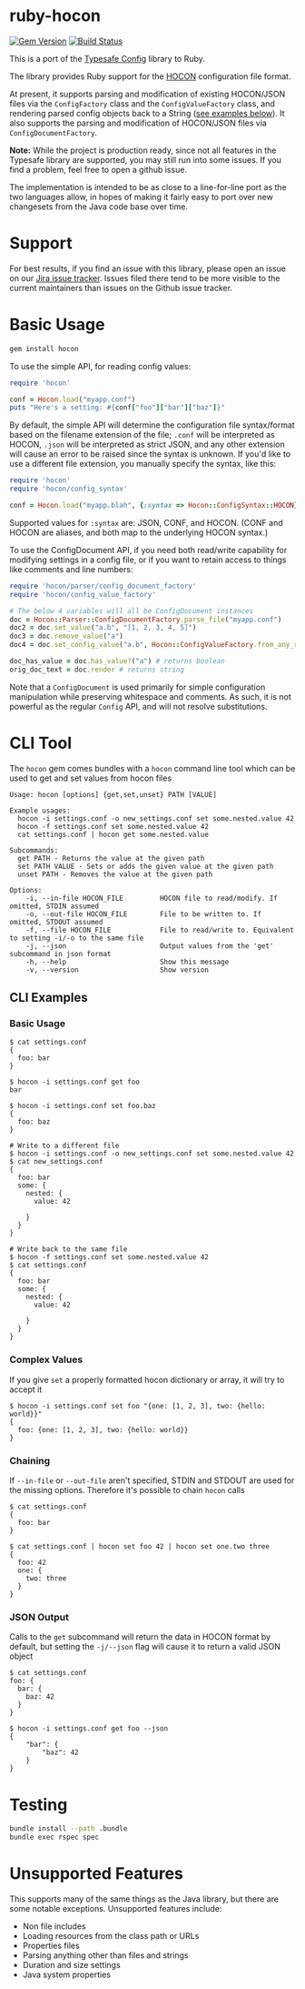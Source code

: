 ruby-hocon
==========
[![Gem Version](https://badge.fury.io/rb/hocon.svg)](https://badge.fury.io/rb/hocon) [![Build Status](https://travis-ci.org/puppetlabs/ruby-hocon.png?branch=master)](https://travis-ci.org/puppetlabs/ruby-hocon)

This is a port of the [Typesafe Config](https://github.com/typesafehub/config) library to Ruby.

The library provides Ruby support for the [HOCON](https://github.com/typesafehub/config/blob/master/HOCON.md) configuration file format.


At present, it supports parsing and modification of existing HOCON/JSON files via the `ConfigFactory`
class and the `ConfigValueFactory` class, and rendering parsed config objects back to a String
([see examples below](#basic-usage)). It also supports the parsing and modification of HOCON/JSON files via
`ConfigDocumentFactory`.

**Note:** While the project is production ready, since not all features in the Typesafe library are supported,
you may still run into some issues. If you find a problem, feel free to open a github issue.

The implementation is intended to be as close to a line-for-line port as the two languages allow,
in hopes of making it fairly easy to port over new changesets from the Java code base over time.

Support
=======

For best results, if you find an issue with this library, please open an issue on our [Jira issue tracker](https://tickets.puppetlabs.com/browse/HC).  Issues filed there tend to be more visible to the current maintainers than issues on the Github issue tracker.


Basic Usage
===========

```sh
gem install hocon
```

To use the simple API, for reading config values:

```rb
require 'hocon'

conf = Hocon.load("myapp.conf")
puts "Here's a setting: #{conf["foo"]["bar"]["baz"]}"
```

By default, the simple API will determine the configuration file syntax/format
based on the filename extension of the file; `.conf` will be interpreted as HOCON,
`.json` will be interpreted as strict JSON, and any other extension will cause an
error to be raised since the syntax is unknown.  If you'd like to use a different
file extension, you manually specify the syntax, like this:

```rb
require 'hocon'
require 'hocon/config_syntax'

conf = Hocon.load("myapp.blah", {:syntax => Hocon::ConfigSyntax::HOCON})
```

Supported values for `:syntax` are: JSON, CONF, and HOCON.  (CONF and HOCON are
aliases, and both map to the underlying HOCON syntax.)

To use the ConfigDocument API, if you need both read/write capability for
modifying settings in a config file, or if you want to retain access to
things like comments and line numbers:

```rb
require 'hocon/parser/config_document_factory'
require 'hocon/config_value_factory'

# The below 4 variables will all be ConfigDocument instances
doc = Hocon::Parser::ConfigDocumentFactory.parse_file("myapp.conf")
doc2 = doc.set_value("a.b", "[1, 2, 3, 4, 5]")
doc3 = doc.remove_value("a")
doc4 = doc.set_config_value("a.b", Hocon::ConfigValueFactory.from_any_ref([1, 2, 3, 4, 5]))

doc_has_value = doc.has_value?("a") # returns boolean
orig_doc_text = doc.render # returns string
```

Note that a `ConfigDocument` is used primarily for simple configuration manipulation while preserving
whitespace and comments. As such, it is not powerful as the regular `Config` API, and will not resolve
substitutions.

CLI Tool
========
The `hocon` gem comes bundles with a `hocon` command line tool which can be used to get and set values from hocon files

```
Usage: hocon [options] {get,set,unset} PATH [VALUE]

Example usages:
  hocon -i settings.conf -o new_settings.conf set some.nested.value 42
  hocon -f settings.conf set some.nested.value 42
  cat settings.conf | hocon get some.nested.value

Subcommands:
  get PATH - Returns the value at the given path
  set PATH VALUE - Sets or adds the given value at the given path
  unset PATH - Removes the value at the given path

Options:
    -i, --in-file HOCON_FILE         HOCON file to read/modify. If omitted, STDIN assumed
    -o, --out-file HOCON_FILE        File to be written to. If omitted, STDOUT assumed
    -f, --file HOCON_FILE            File to read/write to. Equivalent to setting -i/-o to the same file
    -j, --json                       Output values from the 'get' subcommand in json format
    -h, --help                       Show this message
    -v, --version                    Show version
```

CLI Examples
--------
### Basic Usage
```
$ cat settings.conf
{
  foo: bar
}

$ hocon -i settings.conf get foo
bar

$ hocon -i settings.conf set foo.baz
{
  foo: baz
}

# Write to a different file
$ hocon -i settings.conf -o new_settings.conf set some.nested.value 42
$ cat new_settings.conf
{
  foo: bar
  some: {
    nested: {
      value: 42

    }
  }
}

# Write back to the same file
$ hocon -f settings.conf set some.nested.value 42
$ cat settings.conf
{
  foo: bar
  some: {
    nested: {
      value: 42

    }
  }
}
```

### Complex Values
If you give `set` a properly formatted hocon dictionary or array, it will try to accept it

```
$ hocon -i settings.conf set foo "{one: [1, 2, 3], two: {hello: world}}"
{
  foo: {one: [1, 2, 3], two: {hello: world}}
}
```

### Chaining
If `--in-file` or `--out-file` aren't specified, STDIN and STDOUT are used for the missing options. Therefore it's possible to chain `hocon` calls

```
$ cat settings.conf
{
  foo: bar
}

$ cat settings.conf | hocon set foo 42 | hocon set one.two three
{
  foo: 42
  one: {
    two: three
  }
}
```

### JSON Output
Calls to the `get` subcommand will return the data in HOCON format by default, but setting the `-j/--json` flag will cause it to return a valid JSON object

```
$ cat settings.conf
foo: {
  bar: {
    baz: 42
  }
}

$ hocon -i settings.conf get foo --json
{
    "bar": {
        "baz": 42
    }
}
```

Testing
=======

```sh
bundle install --path .bundle
bundle exec rspec spec
```

Unsupported Features
====================

This supports many of the same things as the Java library, but there are some notable exceptions.
Unsupported features include:

* Non file includes
* Loading resources from the class path or URLs
* Properties files
* Parsing anything other than files and strings
* Duration and size settings
* Java system properties

